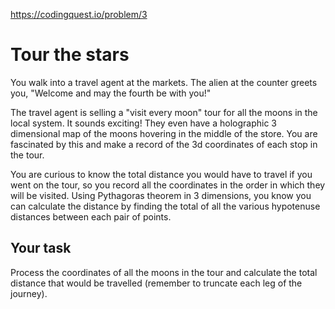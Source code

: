 https://codingquest.io/problem/3

# Tour the stars

You walk into a travel agent at the markets. The alien at the counter greets you, "Welcome and may the fourth be with you!"

The travel agent is selling a "visit every moon" tour for all the moons in the local system. It sounds exciting! They even have a holographic 3 dimensional map of the moons hovering in the middle of the store. You are fascinated by this and make a record of the 3d coordinates of each stop in the tour.

You are curious to know the total distance you would have to travel if you went on the tour, so you record all the coordinates in the order in which they will be visited. Using Pythagoras theorem in 3 dimensions, you know you can calculate the distance by finding the total of all the various hypotenuse distances between each pair of points.

## Your task
Process the coordinates of all the moons in the tour and calculate the total distance that would be travelled (remember to truncate each leg of the journey).

